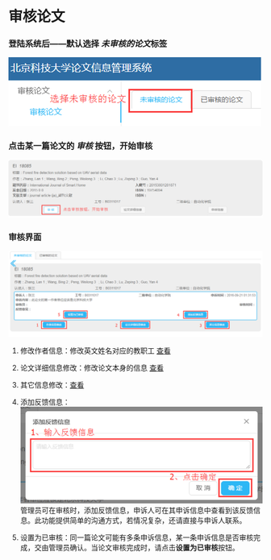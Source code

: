 # 审核论文

### 登陆系统后——默认选择 *未审核的论文*标签
![未审核的论文](0.png)

### 点击某一篇论文的 *审核* 按钮，开始审核
![审核](1.png)

### 审核界面
![审核界面](3.png)
1. 修改作者信息：修改英文姓名对应的教职工 [查看](audit_user.md)
2. 论文详细信息修改：修改论文本身的信息 [查看](audit_detail.md)
3. 其它信息修改：[查看](audit_others.md)

4. 添加反馈信息：
![添加反馈信息](11.png)
管理员可在审核时，添加反馈信息，申诉人可在其申诉信息中查看到该反馈信息。此功能提供简单的沟通方式，若情况复杂，还请直接与申诉人联系。
5. 设置为已审核：同一篇论文可能有多条申诉信息，某一条申诉信息是否审核完成，交由管理员确认。当论文审核完成时，请点击**设置为已审核**按钮。

